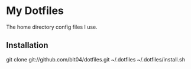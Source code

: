 
My Dotfiles
===========

The home directory config files I use.

Installation
------------

git clone git://github.com/blt04/dotfiles.git ~/.dotfiles
~/.dotfiles/install.sh

